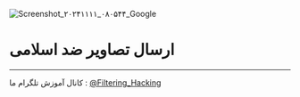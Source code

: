 ![Screenshot_۲۰۲۴۱۱۱۱_۰۸۰۵۴۴_Google](https://github.com/user-attachments/assets/ee1fa9c4-3a35-427c-ae64-34e461da3f38)
# ارسال تصاویر ضد اسلامی
--------------------
کانال آموزش تلگرام ما :
[@Filtering_Hacking](https://t.me/Filtering_Hacking)
